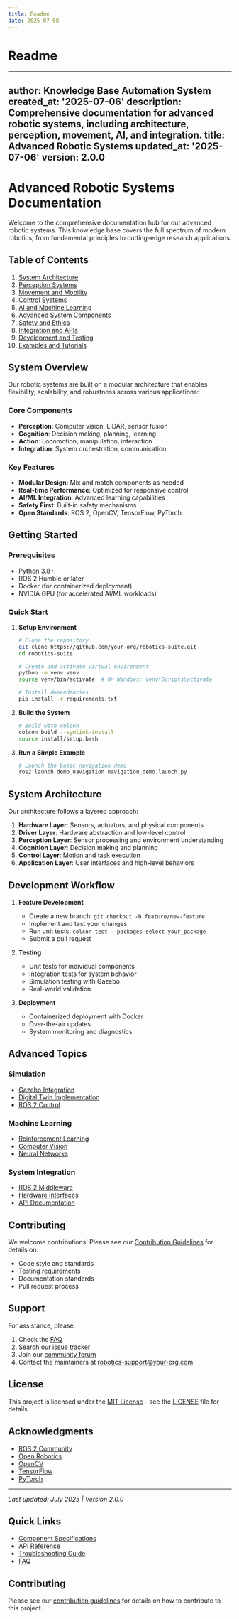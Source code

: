 ```yaml
---
title: Readme
date: 2025-07-08
---
```


# Readme

---
author: Knowledge Base Automation System
created_at: '2025-07-06'
description: Comprehensive documentation for advanced robotic systems, including architecture, perception, movement, AI, and integration.
title: Advanced Robotic Systems
updated_at: '2025-07-06'
version: 2.0.0
---

# Advanced Robotic Systems Documentation

Welcome to the comprehensive documentation hub for our advanced robotic systems. This knowledge base covers the full spectrum of modern robotics, from fundamental principles to cutting-edge research applications.

## Table of Contents

1. [System Architecture](architecture.md)
2. [Perception Systems](perception/README.md)
3. [Movement and Mobility](movement/README.md)
4. [Control Systems](control/README.md)
5. [AI and Machine Learning](ai/README.md)
6. [Advanced System Components](advanced_system/README.md)
7. [Safety and Ethics](../../docs/guidelines/safety_ethics/README.md)
8. [Integration and APIs](integration.md)
9. [Development and Testing](development.md)
10. [Examples and Tutorials](examples/README.md)

## System Overview

Our robotic systems are built on a modular architecture that enables flexibility, scalability, and robustness across various applications:

### Core Components
- **Perception**: Computer vision, LIDAR, sensor fusion
- **Cognition**: Decision making, planning, learning
- **Action**: Locomotion, manipulation, interaction
- **Integration**: System orchestration, communication

### Key Features
- **Modular Design**: Mix and match components as needed
- **Real-time Performance**: Optimized for responsive control
- **AI/ML Integration**: Advanced learning capabilities
- **Safety First**: Built-in safety mechanisms
- **Open Standards**: ROS 2, OpenCV, TensorFlow, PyTorch

## Getting Started

### Prerequisites
- Python 3.8+
- ROS 2 Humble or later
- Docker (for containerized deployment)
- NVIDIA GPU (for accelerated AI/ML workloads)

### Quick Start

1. **Setup Environment**
   ```bash
   # Clone the repository
   git clone https://github.com/your-org/robotics-suite.git
   cd robotics-suite
   
   # Create and activate virtual environment
   python -m venv venv
   source venv/bin/activate  # On Windows: venv\Scripts\activate
   
   # Install dependencies
   pip install -r requirements.txt
   ```

2. **Build the System**
   ```bash
   # Build with colcon
   colcon build --symlink-install
   source install/setup.bash
   ```

3. **Run a Simple Example**
   ```bash
   # Launch the basic navigation demo
   ros2 launch demo_navigation navigation_demo.launch.py
   ```

## System Architecture

Our architecture follows a layered approach:

1. **Hardware Layer**: Sensors, actuators, and physical components
2. **Driver Layer**: Hardware abstraction and low-level control
3. **Perception Layer**: Sensor processing and environment understanding
4. **Cognition Layer**: Decision making and planning
5. **Control Layer**: Motion and task execution
6. **Application Layer**: User interfaces and high-level behaviors

## Development Workflow

1. **Feature Development**
   - Create a new branch: `git checkout -b feature/new-feature`
   - Implement and test your changes
   - Run unit tests: `colcon test --packages-select your_package`
   - Submit a pull request

2. **Testing**
   - Unit tests for individual components
   - Integration tests for system behavior
   - Simulation testing with Gazebo
   - Real-world validation

3. **Deployment**
   - Containerized deployment with Docker
   - Over-the-air updates
   - System monitoring and diagnostics

## Advanced Topics

### Simulation
- [Gazebo Integration](advanced_system/simulation/README.md)
- [Digital Twin Implementation](advanced_system/simulation/digital_twin.md)
- [ROS 2 Control](advanced_system/control/ros2_control.md)

### Machine Learning
- [Reinforcement Learning](ai/rl/README.md)
- [Computer Vision](perception/computer_vision.md)
- [Neural Networks](ai/neural_networks.md)

### System Integration
- [ROS 2 Middleware](advanced_system/networking/ros2_middleware.md)
- [Hardware Interfaces](advanced_system/hardware/interfaces.md)
- [API Documentation](api/README.md)

## Contributing

We welcome contributions! Please see our [Contribution Guidelines](CONTRIBUTING.md) for details on:
- Code style and standards
- Testing requirements
- Documentation standards
- Pull request process

## Support

For assistance, please:
1. Check the [FAQ](faq.md)
2. Search our [issue tracker](https://github.com/your-org/robotics-suite/issues)
3. Join our [community forum](https://community.your-org.org)
4. Contact the maintainers at robotics-support@your-org.com

## License

This project is licensed under the [MIT License](LICENSE) - see the [LICENSE](LICENSE) file for details.

## Acknowledgments

- [ROS 2 Community](https://docs.ros.org/)
- [Open Robotics](https://www.openrobotics.org/)
- [OpenCV](https://opencv.org/)
- [TensorFlow](https://www.tensorflow.org/)
- [PyTorch](https://pytorch.org/)

---
*Last updated: July 2025 | Version 2.0.0*

## Quick Links

- [Component Specifications](specs/)
- [API Reference](api/)
- [Troubleshooting Guide](../../temp_reorg/docs/robotics/troubleshooting.md)
- [FAQ](../../temp_reorg/docs/robotics/faq.md)

## Contributing

Please see our [contribution guidelines](CONTRIBUTING.md) for details on how to contribute to this project.
